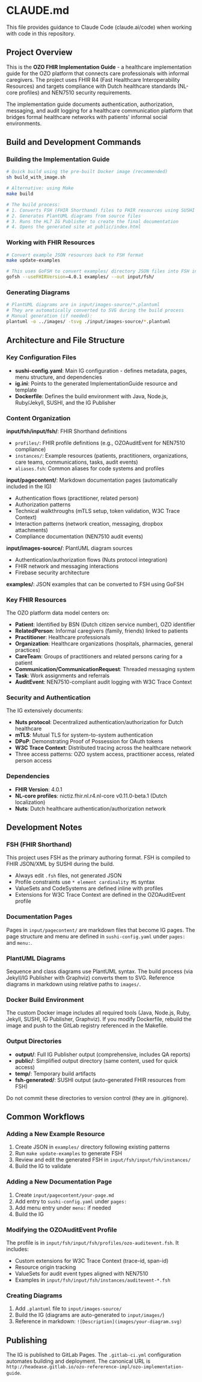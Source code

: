# CLAUDE.md

This file provides guidance to Claude Code (claude.ai/code) when working with code in this repository.

## Project Overview

This is the **OZO FHIR Implementation Guide** - a healthcare implementation guide for the OZO platform that connects care professionals with informal caregivers. The project uses FHIR R4 (Fast Healthcare Interoperability Resources) and targets compliance with Dutch healthcare standards (NL-core profiles) and NEN7510 security requirements.

The implementation guide documents authentication, authorization, messaging, and audit logging for a healthcare communication platform that bridges formal healthcare networks with patients' informal social environments.

## Build and Development Commands

### Building the Implementation Guide

```bash
# Quick build using the pre-built Docker image (recommended)
sh build_with_image.sh

# Alternative: using Make
make build

# The build process:
# 1. Converts FSH (FHIR Shorthand) files to FHIR resources using SUSHI
# 2. Generates PlantUML diagrams from source files
# 3. Runs the HL7 IG Publisher to create the final documentation
# 4. Opens the generated site at public/index.html
```

### Working with FHIR Resources

```bash
# Convert example JSON resources back to FSH format
make update-examples

# This uses GoFSH to convert examples/ directory JSON files into FSH in input/fsh/
gofsh --useFHIRVersion=4.0.1 examples/ --out input/fsh/
```

### Generating Diagrams

```bash
# PlantUML diagrams are in input/images-source/*.plantuml
# They are automatically converted to SVG during the build process
# Manual generation (if needed):
plantuml -o ../images/ -tsvg ./input/images-source/*.plantuml
```

## Architecture and File Structure

### Key Configuration Files

- **sushi-config.yaml**: Main IG configuration - defines metadata, pages, menu structure, and dependencies
- **ig.ini**: Points to the generated ImplementationGuide resource and template
- **Dockerfile**: Defines the build environment with Java, Node.js, Ruby/Jekyll, SUSHI, and the IG Publisher

### Content Organization

**input/fsh/input/fsh/**: FHIR Shorthand definitions
- `profiles/`: FHIR profile definitions (e.g., OZOAuditEvent for NEN7510 compliance)
- `instances/`: Example resources (patients, practitioners, organizations, care teams, communications, tasks, audit events)
- `aliases.fsh`: Common aliases for code systems and profiles

**input/pagecontent/**: Markdown documentation pages (automatically included in the IG)
- Authentication flows (practitioner, related person)
- Authorization patterns
- Technical walkthroughs (mTLS setup, token validation, W3C Trace Context)
- Interaction patterns (network creation, messaging, dropbox attachments)
- Compliance documentation (NEN7510 audit events)

**input/images-source/**: PlantUML diagram sources
- Authentication/authorization flows (Nuts protocol integration)
- FHIR network and messaging interactions
- Firebase security architecture

**examples/**: JSON examples that can be converted to FSH using GoFSH

### Key FHIR Resources

The OZO platform data model centers on:
- **Patient**: Identified by BSN (Dutch citizen service number), OZO identifier
- **RelatedPerson**: Informal caregivers (family, friends) linked to patients
- **Practitioner**: Healthcare professionals
- **Organization**: Healthcare organizations (hospitals, pharmacies, general practices)
- **CareTeam**: Groups of practitioners and related persons caring for a patient
- **Communication/CommunicationRequest**: Threaded messaging system
- **Task**: Work assignments and referrals
- **AuditEvent**: NEN7510-compliant audit logging with W3C Trace Context

### Security and Authentication

The IG extensively documents:
- **Nuts protocol**: Decentralized authentication/authorization for Dutch healthcare
- **mTLS**: Mutual TLS for system-to-system authentication
- **DPoP**: Demonstrating Proof of Possession for OAuth tokens
- **W3C Trace Context**: Distributed tracing across the healthcare network
- Three access patterns: OZO system access, practitioner access, related person access

### Dependencies

- **FHIR Version**: 4.0.1
- **NL-core profiles**: nictiz.fhir.nl.r4.nl-core v0.11.0-beta.1 (Dutch localization)
- **Nuts**: Dutch healthcare authentication/authorization network

## Development Notes

### FSH (FHIR Shorthand)

This project uses FSH as the primary authoring format. FSH is compiled to FHIR JSON/XML by SUSHI during the build.

- Always edit `.fsh` files, not generated JSON
- Profile constraints use `* element cardinality MS` syntax
- ValueSets and CodeSystems are defined inline with profiles
- Extensions for W3C Trace Context are defined in the OZOAuditEvent profile

### Documentation Pages

Pages in `input/pagecontent/` are markdown files that become IG pages. The page structure and menu are defined in `sushi-config.yaml` under `pages:` and `menu:`.

### PlantUML Diagrams

Sequence and class diagrams use PlantUML syntax. The build process (via Jekyll/IG Publisher with Graphviz) converts them to SVG. Reference diagrams in markdown using relative paths to `images/`.

### Docker Build Environment

The custom Docker image includes all required tools (Java, Node.js, Ruby, Jekyll, SUSHI, IG Publisher, Graphviz). If you modify Dockerfile, rebuild the image and push to the GitLab registry referenced in the Makefile.

### Output Directories

- **output/**: Full IG Publisher output (comprehensive, includes QA reports)
- **public/**: Simplified output directory (same content, used for quick access)
- **temp/**: Temporary build artifacts
- **fsh-generated/**: SUSHI output (auto-generated FHIR resources from FSH)

Do not commit these directories to version control (they are in .gitignore).

## Common Workflows

### Adding a New Example Resource

1. Create JSON in `examples/` directory following existing patterns
2. Run `make update-examples` to generate FSH
3. Review and edit the generated FSH in `input/fsh/input/fsh/instances/`
4. Build the IG to validate

### Adding a New Documentation Page

1. Create `input/pagecontent/your-page.md`
2. Add entry to `sushi-config.yaml` under `pages:`
3. Add menu entry under `menu:` if needed
4. Build the IG

### Modifying the OZOAuditEvent Profile

The profile is in `input/fsh/input/fsh/profiles/ozo-auditevent.fsh`. It includes:
- Custom extensions for W3C Trace Context (trace-id, span-id)
- Resource origin tracking
- ValueSets for audit event types aligned with NEN7510
- Examples in `input/fsh/input/fsh/instances/auditevent-*.fsh`

### Creating Diagrams

1. Add `.plantuml` file to `input/images-source/`
2. Build the IG (diagrams are auto-generated to `input/images/`)
3. Reference in markdown: `![Description](images/your-diagram.svg)`

## Publishing

The IG is published to GitLab Pages. The `.gitlab-ci.yml` configuration automates building and deployment. The canonical URL is `http://headease.gitlab.io/ozo-refererence-impl/ozo-implementation-guide`.
